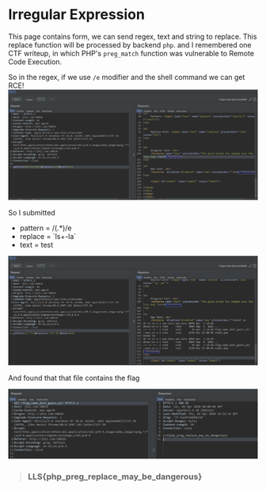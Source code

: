 # Irregular Expression

This page contains form, we can send regex, text and string to replace. This replace function will be processed by backend `php`. and I remembered one CTF writeup, in which PHP's `preg_match` function was vulnerable to Remote Code Execution.

So in the regex, if we use `/e` modifier and the shell command we can get RCE!
![test](2.png)

So I submitted
* pattern = /(.*)/e
* replace = \`ls+-la\` 
* text = test

![ls](3.png)

And found that that file contains the flag

![Flag](4.png)

> ### LLS{php_preg_replace_may_be_dangerous}
